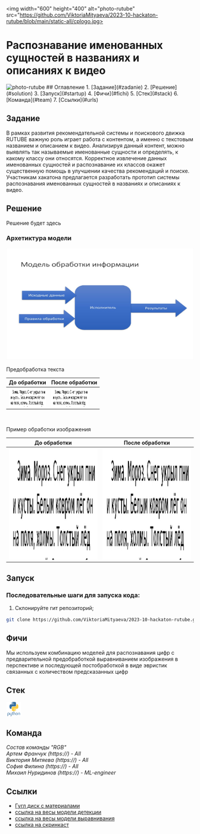 <img width="600" height="400" alt="photo-rutube" src="https://github.com/ViktoriaMityaeva/2023-10-hackaton-rutube/blob/main/static-all/cplogo.jpg>
# Распознавание именованных сущностей в названиях и описаниях к видео
<img width="600" height="400" alt="photo-rutube" src="https://github.com/ViktoriaMityaeva/2023-10-hackaton-rutube/blob/main/static-all/rutube-logo.jpg">
## Оглавление
1. [Задание](#zadanie)
2. [Решение](#solution)
3. [Запуск](#startup)
4. [Фичи](#fichi)
5. [Стек](#stack)
6. [Команда](#team)
7. [Ссылки](#urls)

## <a name="zadanie"> Задание </a>

В рамках развития рекомендательной системы и поискового движка RUTUBE важную роль играет работа c контентом, а именно с текстовым названием и описанием к видео. Анализируя данный контент, можно выявлять так называемые именованные сущности и определять, к какому классу они относятся.
Корректное извлечение данных именованных сущностей и распознавание их классов окажет существенную помощь в улучшении качества рекомендаций и поиске.
Участникам хакатона предлагается разработать прототип системы распознавания именованных сущностей в названиях и описаниях к видео.

## <a name="solution">Решение </a>

Решение будет здесь

### Архетиктура модели
<img width="1200" height="300" alt="image" src="https://github.com/ViktoriaMityaeva/2023-10-hackaton-rutube/blob/main/static-all/arch-model.jpg"> 

<br>
<p>Предобработка текста</p>

| До обработки  | После обработки |
| ------------- | ------------- |
| <img width="100" height="50" alt="image" src="https://github.com/ViktoriaMityaeva/2023-10-hackaton-rutube/blob/main/static-all/predobr_text_before.png">  | <img width="100" height="50" alt="image" src="https://github.com/ViktoriaMityaeva/2023-10-hackaton-rutube/blob/main/static-all/predobr_text_before.png">  |


<br>
<p>Пример обработки изображения</p>

| До обработки  | После обработки |
| ------------- | ------------- |
| <img width="600" height="300" alt="image" src="https://github.com/ViktoriaMityaeva/2023-10-hackaton-rutube/blob/main/static-all/predobr_text_before.png">  | <img width="600" height="300" alt="image" src="https://github.com/ViktoriaMityaeva/2023-10-hackaton-rutube/blob/main/static-all/predobr_text_before.png">  |


## <a name="startup">Запуск</a>

### Последовательные шаги для запуска кода:
1. Склонируйте гит репозиторий;
```Bash
git clone https://github.com/ViktoriaMityaeva/2023-10-hackaton-rutube.git
```

## <a name="fichi">Фичи </a>

Мы используем комбинацию моделей для распознавания цифр с предварительной предобработкой выравниванием изображения в перспективе и последующей постобработкой в виде эвристик связанных с количеством предсказанных цифр

## <a name="stack">Стек </a>
  <img src="https://github.com/devicons/devicon/blob/master/icons/python/python-original-wordmark.svg" title="Python" alt="Python" width="40" height="40"/>&nbsp;

## <a name="team">Команда </a>

*Состав команды "RGB"*    
*Артем Франчук (https://) - All*    
*Виктория Митяева (https://) - All*    
*София Филина (https://) - All*    
*Михаил Нуридинов (https://) - ML-engineer*    

## <a name="urls">Ссылки </a>

- [Гугл диск с материалами](https://)    
- [ссылка на весы модели детекции](https://)    
- [ссылка на весы модели выравнивания](https://)    
- [ссылка на скринкаст](https://)    